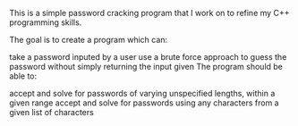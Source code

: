 This is a simple password cracking program that I work on to refine my C++ programming skills.

The goal is to create a program which can:

take a password inputed by a user
use a brute force approach to guess the password without simply returning the input given
The program should be able to:

accept and solve for passwords of varying unspecified lengths, within a given range
accept and solve for passwords using any characters from a given list of characters
